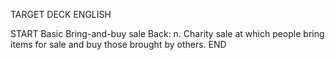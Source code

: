 TARGET DECK
ENGLISH

START
Basic
Bring-and-buy sale
Back: n. Charity sale at which people bring items for sale and buy those brought by others.
END
